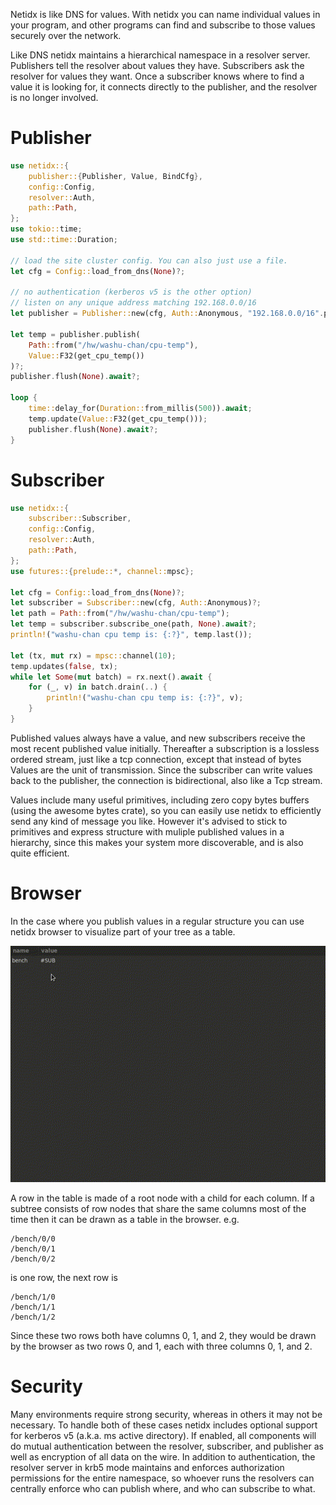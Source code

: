 Netidx is like DNS for values. With netidx you can name individual
values in your program, and other programs can find and subscribe to
those values securely over the network.

Like DNS netidx maintains a hierarchical namespace in a resolver
server. Publishers tell the resolver about values they
have. Subscribers ask the resolver for values they want. Once a
subscriber knows where to find a value it is looking for, it
connects directly to the publisher, and the resolver is no longer
involved.

 # Publisher
 ```rust
 use netidx::{
     publisher::{Publisher, Value, BindCfg},
     config::Config,
     resolver::Auth,
     path::Path,
 };
 use tokio::time;
 use std::time::Duration;

 // load the site cluster config. You can also just use a file.
 let cfg = Config::load_from_dns(None)?;

 // no authentication (kerberos v5 is the other option)
 // listen on any unique address matching 192.168.0.0/16
 let publisher = Publisher::new(cfg, Auth::Anonymous, "192.168.0.0/16".parse()?).await?;

 let temp = publisher.publish(
     Path::from("/hw/washu-chan/cpu-temp"),
     Value::F32(get_cpu_temp())
 )?;
 publisher.flush(None).await?;

 loop {
     time::delay_for(Duration::from_millis(500)).await;
     temp.update(Value::F32(get_cpu_temp()));
     publisher.flush(None).await?;
 }
 ```

 # Subscriber
 ```rust
 use netidx::{
     subscriber::Subscriber,
     config::Config,
     resolver::Auth,
     path::Path,
 };
 use futures::{prelude::*, channel::mpsc};

 let cfg = Config::load_from_dns(None)?;
 let subscriber = Subscriber::new(cfg, Auth::Anonymous)?;
 let path = Path::from("/hw/washu-chan/cpu-temp");
 let temp = subscriber.subscribe_one(path, None).await?;
 println!("washu-chan cpu temp is: {:?}", temp.last());

 let (tx, mut rx) = mpsc::channel(10);
 temp.updates(false, tx);
 while let Some(mut batch) = rx.next().await {
     for (_, v) in batch.drain(..) {
         println!("washu-chan cpu temp is: {:?}", v);
     }
 }
 ```

Published values always have a value, and new subscribers receive
the most recent published value initially. Thereafter a
subscription is a lossless ordered stream, just like a tcp
connection, except that instead of bytes Values are the unit of
transmission. Since the subscriber can write values back to the
publisher, the connection is bidirectional, also like a Tcp
stream.

Values include many useful primitives, including zero copy bytes
buffers (using the awesome bytes crate), so you can easily use
netidx to efficiently send any kind of message you like. However
it's advised to stick to primitives and express structure with
muliple published values in a hierarchy, since this makes your
system more discoverable, and is also quite efficient.

# Browser

In the case where you publish values in a regular structure you can
use netidx browser to visualize part of your tree as a table.

![netidx-browser](netidx-browser.gif)

A row in the table is made of a root node with a child for each column.
If a subtree consists of row nodes that share the same columns most of the time
then it can be drawn as a table in the browser. e.g.

```
/bench/0/0
/bench/0/1
/bench/0/2
```

is one row, the next row is

```
/bench/1/0
/bench/1/1
/bench/1/2
```

Since these two rows both have columns 0, 1, and 2, they would be drawn
by the browser as two rows 0, and 1, each with three columns 0, 1, and 2.

# Security

Many environments require strong security, whereas in others it may
not be necessary. To handle both of these cases netidx includes optional
support for kerberos v5 (a.k.a. ms active directory). If enabled,
all components will do mutual authentication between the resolver,
subscriber, and publisher as well as encryption of all data on the
wire. In addition to authentication, the resolver server in krb5
mode maintains and enforces authorization permissions for the
entire namespace, so whoever runs the resolvers can centrally
enforce who can publish where, and who can subscribe to what.
